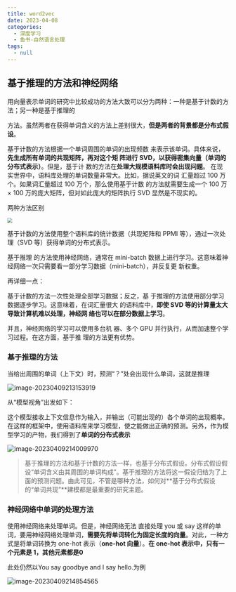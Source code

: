 ```yaml
---
title: word2vec
date: 2023-04-08 
categories: 
  - 深度学习
  - 鱼书-自然语言处理
tags: 
  - null
---
```


## 基于推理的方法和神经网络

用向量表示单词的研究中比较成功的方法大致可以分为两种：一种是基于计数的方法；另一种是基于推理的

方法。虽然两者在获得单词含义的方法上差别很大，**但是两者的背景都是分布式假设**。

基于计数的方法根据一个单词周围的单词的出现频数 来表示该单词。具体来说，**先生成所有单词的共现矩阵，再对这个矩 阵进行 SVD，以获得密集向量（单词的分布式表示）**。但是，基于计 数的方法在**处理大规模语料库时会出现问题**。 在现实世界中，语料库处理的单词数量非常大。比如，据说英文的词 汇量超过 100 万个。如果词汇量超过 100 万个，那么使用基于计数 的方法就需要生成一个 100 万 × 100 万的庞大矩阵，但对如此庞大的矩阵执行 SVD 显然是不现实的。



两种方法区别



<img src="https://typora-1309665611.cos.ap-nanjing.myqcloud.com/typora/image-20230408223023784.png" style="zoom:70%">

基于计数的方法使用整个语料库的统计数据（共现矩阵和 PPMI 等），通过一次处理（SVD 等）获得单词的分布式表示。

基于推理 的方法使用神经网络，通常在 mini-batch 数据上进行学习。这意味着神经网络一次只需要看一部分学习数据（mini-batch），并反复更 新权重。

再详细一点：

基于计数的方法一次性处理全部学习数据；反之，基 于推理的方法使用部分学习数据逐步学习。这意味着，在词汇量很大 的语料库中，**即使 SVD 等的计算量太大导致计算机难以处理，神经网 络也可以在部分数据上学习**。

并且，神经网络的学习可以使用多台机 器、多个 GPU 并行执行，从而加速整个学习过程。在这方面，基于推 理的方法更有优势。

### 基于推理的方法

当给出周围的单词（上下文）时，预测“？”处会出现什么单词，这就是推理

![image-20230409213153919](https://typora-1309665611.cos.ap-nanjing.myqcloud.com/typora/image-20230409213153919.png)

从“模型视角”出发如下：

这个模型接收上下文信息作为输入，并输出（可能出现的）各个单词的出现概率。在这样的框架中，使用语料库来学习模型，使之能做出正确的预测。另外，作为模型学习的产物，我们得到了**单词的分布式表示**

![image-20230409214009970](https://typora-1309665611.cos.ap-nanjing.myqcloud.com/typora/image-20230409214009970.png)

>基于推理的方法和基于计数的方法一样，也基于分布式假设。分布式假设假设“单词含义由其周围的单词构成”。基于推理的方法将这一假设归结为了上面的预测问题。由此可见，不管是哪种方法，如何对**基于分布式假设的“单词共现”**建模都是最重要的研究主题。

### 神经网络中单词的处理方法

使用神经网络来处理单词。但是，神经网络无法 直接处理 you 或 say 这样的单词，要用神经网络处理单词，**需要先将单词转化为固定长度的向量**。对此，一种方式是将单词转换为 one-hot 表示（**one-hot 向量**）。**在 one-hot 表示中，只有一个元素是 1，其他元素都是0**

此处仍然以You say goodbye and I say hello.为例

![image-20230409214854565](https://typora-1309665611.cos.ap-nanjing.myqcloud.com/typora/image-20230409214854565.png)

<img src="" style="zoom:70%">

<img src="" style="zoom:70%">

<img src="" style="zoom:70%">

<img src="" style="zoom:70%">

<img src="" style="zoom:70%">

<img src="" style="zoom:70%">

<img src="" style="zoom:70%">

